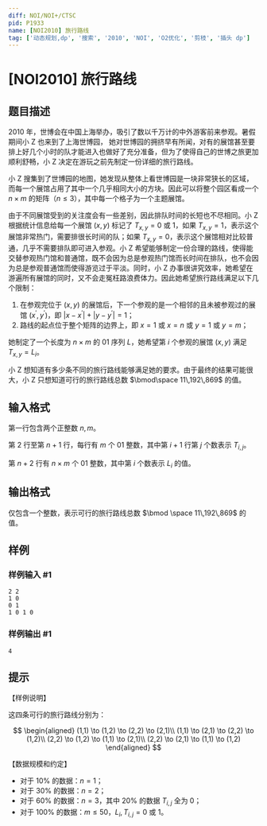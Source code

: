 ```yaml
---
diff: NOI/NOI+/CTSC
pid: P1933
name: [NOI2010] 旅行路线
tag: ['动态规划,dp', '搜索', '2010', 'NOI', 'O2优化', '剪枝', '插头 dp']
---
```

# [NOI2010] 旅行路线
## 题目描述

2010 年，世博会在中国上海举办，吸引了数以千万计的中外游客前来参观。暑假期间小 Z 也来到了上海世博园， 她对世博园的拥挤早有所闻，对有的展馆甚至要排上好几个小时的队才能进入也做好了充分准备，但为了使得自己的世博之旅更加顺利舒畅，小 Z 决定在游玩之前先制定一份详细的旅行路线。

小 Z 搜集到了世博园的地图，她发现从整体上看世博园是一块非常狭长的区域，而每一个展馆占用了其中一个几乎相同大小的方块。因此可以将整个园区看成一个 $n \times m$ 的矩阵（$n \leq 3$），其中每一个格子为一个主题展馆。

由于不同展馆受到的关注度会有一些差别，因此排队时间的长短也不尽相同。小 Z 根据统计信息给每一个展馆 $(x, y)$ 标记了 $T_{x,y} = 0$ 或 $1$，如果 $T_{x,y} = 1$，表示这个展馆非常热门，需要排很长时间的队；如果 $T_{x,y} = 0$，表示这个展馆相对比较普通，几乎不需要排队即可进入参观。小 Z 希望能够制定一份合理的路线，使得能交替参观热门馆和普通馆，既不会因为总是参观热门馆而长时间在排队，也不会因为总是参观普通馆而使得游览过于平淡。同时，小 Z 办事很讲究效率，她希望在游遍所有展馆的同时，又不会走冤枉路浪费体力。因此她希望旅行路线满足以下几个限制：

1. 在参观完位于 $(x, y)$ 的展馆后，下一个参观的是一个相邻的且未被参观过的展馆 $(x^\prime, y^\prime)$，即 $|x-x^\prime|+|y-y^\prime|=1$；
2. 路线的起点位于整个矩阵的边界上，即 $x = 1$ 或 $x = n$ 或 $y = 1$ 或 $y = m$；

她制定了一个长度为 $n \times m$ 的 01 序列 $L$，她希望第 $i$ 个参观的展馆 $(x,y)$ 满足 $T_{x,y}=L_i$。

小 Z 想知道有多少条不同的旅行路线能够满足她的要求。由于最终的结果可能很大，小 Z 只想知道可行的旅行路线总数 $\bmod\space 11\,192\,869$ 的值。

## 输入格式

第一行包含两个正整数 $n, m$。

第 2 行至第 $n+1$ 行，每行有 $m$ 个 01 整数，其中第 $i+1$ 行第 $j$ 个数表示 $T_{i,j}$。

第 $n+2$ 行有 $n \times m$ 个 01 整数，其中第 $i$ 个数表示 $L_i$ 的值。
## 输出格式

仅包含一个整数，表示可行的旅行路线总数 $\bmod \space 11\,192\,869$ 的值。
## 样例

### 样例输入 #1
```
2 2
1 0
0 1
1 0 1 0
```
### 样例输出 #1
```
4

```
## 提示

【样例说明】

这四条可行的旅行路线分别为：

$$
\begin{aligned}
(1,1) \to (1,2) \to (2,2) \to (2,1)\\
(1,1) \to (2,1) \to (2,2) \to (1,2)\\
(2,2) \to (1,2) \to (1,1) \to (2,1)\\
(2,2) \to (2,1) \to (1,1) \to (1,2)
\end{aligned}
$$

【数据规模和约定】

- 对于 $10\%$ 的数据：$n=1$；
- 对于 $30\%$ 的数据：$n=2$；
- 对于 $60\%$ 的数据：$n=3$，其中 $20\%$ 的数据 $T_{i,j}$ 全为 $0$；
- 对于 $100\%$ 的数据：$m \leq 50$，$L_i,T_{i,j} = 0$ 或 $1$。
